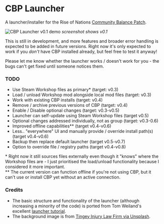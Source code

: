 # CBP Launcher
A launcher/installer for the Rise of Nations [Community Balance Patch](https://steamcommunity.com/sharedfiles/filedetails/?id=2287791153).

![CBP Launcher v0.1 demo](https://i.imgur.com/m8inuTy.png)
*screenshot shows v0.1*

This is still in development, and more features and broader error handling is expected to be added in future versions. Right now it's only expected to work if you *don't* have CBP installed already, but feel free to test it anyway!

Please let me know whether the launcher works / doesn't work for you - the bugs can't get fixed until someone notices them.

### TODO
- Use Steam Workshop files as primary* (target: v0.3)
- Load / unload Workshop mod alongside local mod files (target: v0.3)
- Work with existing CBP installs (target: v0.4)
- Remove / archive previous versions of CBP (target: v0.4)
- Enable / Disable optional changes (target: v0.3-v0.5)
- Launcher can self-update using Steam Workshop files (target v0.5)
- Optional changes addressed individually, not as group (target: v0.3-0.6)
- Improved offline capabilities** (target v0.4-v0.6)
- Less.. "everywhere" UI and manually provide / override install path(s) (target v0.4-v0.6)
- Backup then replace default launcher (target v0.5-v0.7)
- Option to override file / registry paths (target v0.4-v0.8)

\* Right now it still sources files externally even though it "knows" where the Workshop files are - I just prioritised the load/unload functionality because I considered it more important.  
\*\* The current version can function offline if you're not using CBP, but it can't use or install CBP yet without an active connection.

### Credits
- The basic structure and functionality of the launcher (although increasing a minority of the code) is ported from Tom Weiland's excellent [launcher tutorial](https://github.com/tom-weiland/csharp-game-launcher).
- The background image is from [Tingey Injury Law Firm via Unsplash](https://unsplash.com/photos/yCdPU73kGSc).

